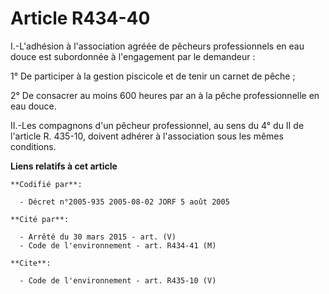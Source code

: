 # Article R434-40

I.-L'adhésion à l'association agréée de pêcheurs professionnels en eau douce est subordonnée à l'engagement par le
demandeur : 

1° De participer à la gestion piscicole et de tenir un carnet de pêche ; 

2° De consacrer au moins 600 heures par an à la pêche professionnelle en eau douce. 

II.-Les compagnons d'un pêcheur professionnel, au sens du 4° du II de l'article R. 435-10, doivent adhérer à l'association
sous les mêmes conditions.

**Liens relatifs à cet article**

	**Codifié par**:

	  - Décret n°2005-935 2005-08-02 JORF 5 août 2005

	**Cité par**:

	  - Arrêté du 30 mars 2015 - art. (V)
	  - Code de l'environnement - art. R434-41 (M)

	**Cite**:

	  - Code de l'environnement - art. R435-10 (V)
